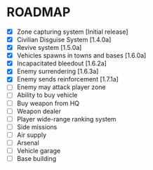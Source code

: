 # ROADMAP
- [x] Zone capturing system [Initial release]
- [x] Civilian Disguise System [1.4.0a]
- [x] Revive system [1.5.0a]
- [x] Vehicles spawns in towns and bases [1.6.0a]
- [x] Incapacitated bleedout [1.6.2a]
- [x] Enemy surrendering [1.6.3a]
- [x] Enemy sends reinforcement [1.7.1a]
- [ ] Enemy may attack player zone
- [ ] Ability to buy vehicle
- [ ] Buy weapon from HQ
- [ ] Weapon dealer
- [ ] Player wide-range ranking system
- [ ] Side missions
- [ ] Air supply
- [ ] Arsenal
- [ ] Vehicle garage
- [ ] Base building
